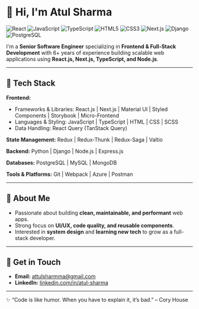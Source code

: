 # 👋 Hi, I'm Atul Sharma

![React](https://img.shields.io/badge/React-61DAFB?style=for-the-badge&logo=react&logoColor=black)
![JavaScript](https://img.shields.io/badge/JavaScript-F7DF1E?style=for-the-badge&logo=javascript&logoColor=black)
![TypeScript](https://img.shields.io/badge/TypeScript-3178C6?style=for-the-badge&logo=typescript&logoColor=white)
![HTML5](https://img.shields.io/badge/HTML5-E34F26?style=for-the-badge&logo=html5&logoColor=white)
![CSS3](https://img.shields.io/badge/CSS3-1572B6?style=for-the-badge&logo=css3&logoColor=white)
![Next.js](https://img.shields.io/badge/Next.js-000000?style=for-the-badge&logo=nextdotjs&logoColor=white)
![Django](https://img.shields.io/badge/Django-092E20?style=for-the-badge&logo=django&logoColor=white)
![PostgreSQL](https://img.shields.io/badge/PostgreSQL-316192?style=for-the-badge&logo=postgresql&logoColor=white)

I'm a **Senior Software Engineer** specializing in **Frontend & Full-Stack Development** with 6+ years of experience building scalable web applications using **React.js, Next.js, TypeScript, and Node.js**.  

---

## 🔧 Tech Stack

**Frontend:**  
- Frameworks & Libraries: React.js | Next.js | Material UI | Styled Components | Storybook | Micro-Frontend  
- Languages & Styling: JavaScript | TypeScript | HTML | CSS | SCSS  
- Data Handling: React Query (TanStack Query)  

**State Management:** Redux | Redux-Thunk | Redux-Saga | Valtio  

**Backend:** Python | Django | Node.js | Express.js  

**Databases:** PostgreSQL | MySQL | MongoDB  

**Tools & Platforms:** Git | Webpack | Azure | Postman 

---

## 🌟 About Me

- Passionate about building **clean, maintainable, and performant** web apps.  
- Strong focus on **UI/UX, code quality, and reusable components**.  
- Interested in **system design** and **learning new tech** to grow as a full-stack developer.  

---
<!-- 
## 📈 GitHub Stats

![Atul's GitHub Stats](https://github-readme-stats.vercel.app/api?username=attulsharmma&show_icons=true&theme=radical)

---
-->

## 💬 Get in Touch

- **Email:** attulsharmma@gmail.com  
- **LinkedIn:** [linkedin.com/in/atul-sharma](https://www.linkedin.com/in/attul-sharmma/)  
<!-- - **Portfolio:** [atulsharma.dev]() -->

---

✨ “Code is like humor. When you have to explain it, it’s bad.” – Cory House
